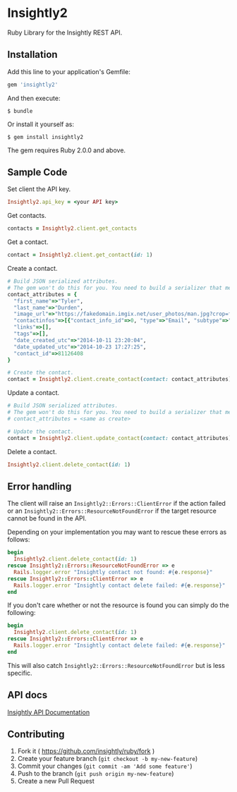 # Insightly2

Ruby Library for the Insightly REST API.

## Installation

Add this line to your application's Gemfile:

```ruby
gem 'insightly2'
```

And then execute:

    $ bundle

Or install it yourself as:

    $ gem install insightly2
    
The gem requires Ruby 2.0.0 and above.    

## Sample Code

Set client the API key.
```ruby
Insightly2.api_key = <your API key>
```

Get contacts.
```ruby
contacts = Insightly2.client.get_contacts
```

Get a contact.
```ruby
contact = Insightly2.client.get_contact(id: 1)
```

Create a contact.

```ruby
# Build JSON serialized attributes.
# The gem won't do this for you. You need to build a serializer that meets your needs."
contact_attributes = {
  "first_name"=>"Tyler", 
  "last_name"=>"Durden", 
  "image_url"=>"https://fakedomain.imgix.net/user_photos/man.jpg?crop=faces&fit=crop&h=96&w=96", 
  "contactinfos"=>[{"contact_info_id"=>0, "type"=>"Email", "subtype"=>"", "label"=>"Work", "detail"=>"tylerdurden@ucsv.edu"}], 
  "links"=>[], 
  "tags"=>[], 
  "date_created_utc"=>"2014-10-11 23:20:04", 
  "date_updated_utc"=>"2014-10-23 17:27:25", 
  "contact_id"=>81126408
}

# Create the contact.
contact = Insightly2.client.create_contact(contact: contact_attributes)
```

Update a contact.
```ruby
# Build JSON serialized attributes.
# The gem won't do this for you. You need to build a serializer that meets your needs."
# contact_attributes = <same as create>

# Update the contact.
contact = Insightly2.client.update_contact(contact: contact_attributes)
```

Delete a contact.
```ruby
Insightly2.client.delete_contact(id: 1)
```

## Error handling

The client will raise an ```Insightly2::Errors::ClientError``` if the action failed or
an ```Insightly2::Errors::ResourceNotFoundError``` if the target resource cannot be found in the API.

Depending on your implementation you may want to rescue these errors as follows:

```ruby
begin
  Insightly2.client.delete_contact(id: 1)
rescue Insightly2::Errors::ResourceNotFoundError => e
  Rails.logger.error "Insightly contact not found: #{e.response}"
rescue Insightly2::Errors::ClientError => e
  Rails.logger.error "Insightly contact delete failed: #{e.response}"
end
```    
If you don't care whether or not the resource is found you can simply do the following:

```ruby
begin
  Insightly2.client.delete_contact(id: 1)
rescue Insightly2::Errors::ClientError => e
  Rails.logger.error "Insightly contact delete failed: #{e.response}"
end
```
This will also catch ```Insightly2::Errors::ResourceNotFoundError``` but is less specific.

## API docs

[Insightly API Documentation](https://api.insight.ly/v2.1/Help)

## Contributing

1. Fork it ( https://github.com/insightly/ruby/fork )
2. Create your feature branch (`git checkout -b my-new-feature`)
3. Commit your changes (`git commit -am 'Add some feature'`)
4. Push to the branch (`git push origin my-new-feature`)
5. Create a new Pull Request
